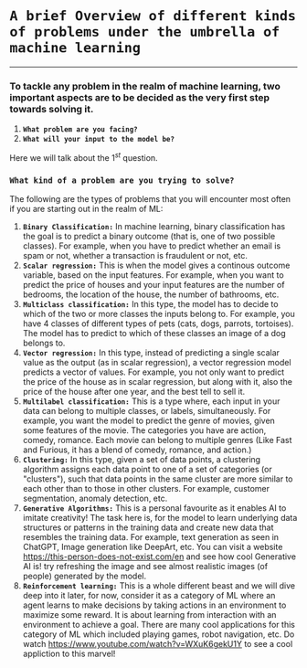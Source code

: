 # `A brief Overview of different kinds of problems under the umbrella of machine learning`


---

### To tackle any problem in the realm of machine learning, two important aspects are to be decided as the very first step towards solving it.

1. **`What problem are you facing?`**
2. **`What will your input to the model be?`**

Here we will talk about the $1^{st}$ question. 

### `What kind of a problem are you trying to solve?`

The following are the types of problems that you will encounter most often if you are starting out in the realm of ML:

1. **`Binary Classification:`** In machine learning, binary classification has the goal is to predict a binary outcome (that is, one of two possible classes). For example, when you have to predict whether an email is spam or not, whether a transaction is fraudulent or not, etc.
2. **`Scalar regression:`** This is when the model gives a continous outcome variable, based on the input features. For example, when you want to predict the price of houses and your input features are the number of bedrooms, the location of the house, the number of bathrooms, etc. 
3. **`Multiclass classification:`** In this type, the model has to decide to which of the two or more classes the inputs belong to. For example, you have 4 classes of different types of pets (cats, dogs, parrots, tortoises). The model has to predict to which of these classes an image of a dog belongs to.
4. **`Vector regression:`** In this type, instead of predicting a single scalar value as the output (as in scalar regression), a vector regression model predicts a vector of values. For example, you not only want to predict the price of the house as in scalar regression, but along with it, also the price of the house after one year, and the best tell to sell it. 
5. **`Multilabel classification:`** This is a type where, each input in your data can belong to multiple classes, or labels, simultaneously. For example, you want the model to predict the genre of movies, given some features of the movie. The categories you have are action, comedy, romance. Each movie can belong to multiple genres (Like Fast and Furious, it has a blend of comedy, romance, and action.)
6. **`Clustering:`** In this type, given a set of data points, a clustering algorithm assigns each data point to one of a set of categories (or "clusters"), such that data points in the same cluster are more similar to each other than to those in other clusters. For example, customer segmentation, anomaly detection, etc.
7. **`Generative Algorithms:`** This is a personal favourite as it enables AI to imitate creativity! The task here is, for the model to learn underlying data structures or patterns in the training data and create new data that resembles the training data. For example, text generation as seen in ChatGPT, Image generation like DeepArt, etc. You can visit a website https://this-person-does-not-exist.com/en and see how cool Generative AI is! try refreshing the image and see almost realistic images (of people) generated by the model.
8. **`Reinforcement learning:`** This is a whole different beast and we will dive deep into it later, for now, consider it as a category of ML where an agent learns to make decisions by taking actions in an environment to maximize some reward. It is about learning from interaction with an environment to achieve a goal. There are many cool applications for this category of ML which included playing games, robot navigation, etc. Do watch https://www.youtube.com/watch?v=WXuK6gekU1Y to see a cool appliction to this marvel!

